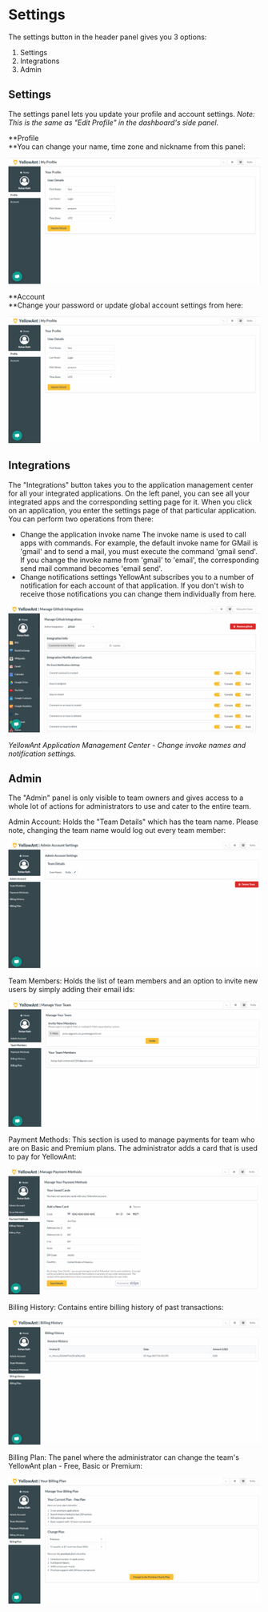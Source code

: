 # Settings

The settings button in the header panel gives you 3 options:

1. Settings
2. Integrations
3. Admin

## Settings

The settings panel lets you update your profile and account settings. _Note: This is the same as "Edit Profile" in the dashboard's side panel._

**Profile    
**You can change your name, time zone and nickname from this panel:

![](../.gitbook/assets/settings_profile%20%281%29.jpg)

**Account    
**Change your password or update global account settings from here:

![](../.gitbook/assets/settings_profile.jpg)

## Integrations

The "Integrations" button takes you to the application management center for all your integrated applications. On the left panel, you can see all your integrated apps and the corresponding setting page for it. When you click on an application, you enter the settings page of that particular application. You can perform two operations from there:

* Change the application invoke name The invoke name is used to call apps with commands. For example, the default invoke name for GMail is 'gmail' and to send a mail, you must execute the command 'gmail send'. If you change the invoke name from 'gmail' to 'email', the corresponding send mail command becomes 'email send'.
* Change notifications settings YellowAnt subscribes you to a number of notification for each account of that application. If you don't wish to receive those notifications you can change them individually from here. 

![](../.gitbook/assets/image%20%2827%29.png)

_YellowAnt Application Management Center - Change invoke names and notification settings._

## Admin

The "Admin" panel is only visible to team owners and gives access to a whole lot of actions for administrators to use and cater to the entire team.

Admin Account: Holds the "Team Details" which has the team name. Please note, changing the team name would log out every team member:

![](../.gitbook/assets/admin_account.jpg)

Team Members: Holds the list of team members and an option to invite new users by simply adding their email ids:

![](../.gitbook/assets/admin_team.jpg)

Payment Methods: This section is used to manage payments for team who are on Basic and Premium plans. The administrator adds a card that is used to pay for YellowAnt:

![](../.gitbook/assets/admin_paydets.jpg)

Billing History: Contains entire billing history of past transactions:

![](../.gitbook/assets/admin_billing.jpg)

Billing Plan: The panel where the administrator can change the team's YellowAnt plan - Free, Basic or Premium:

![](../.gitbook/assets/admin_billplan.jpg)

